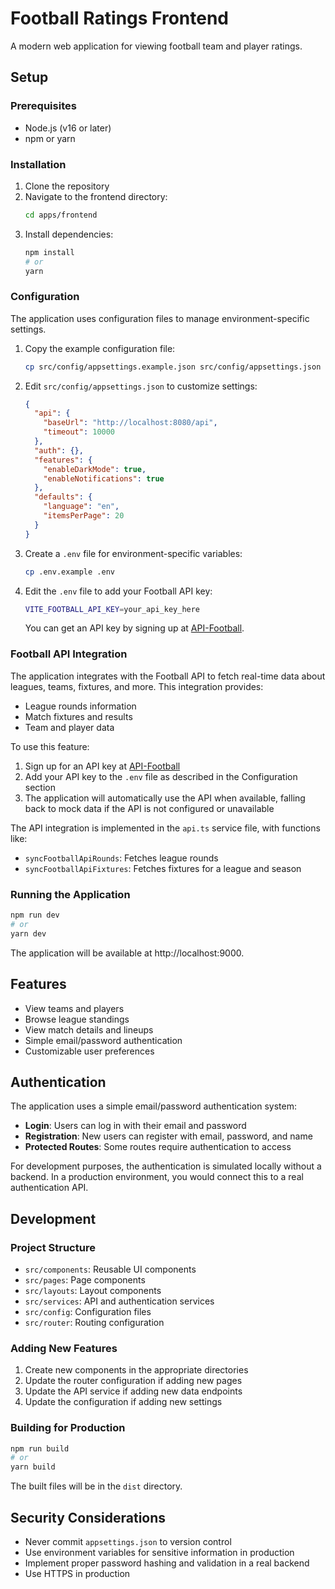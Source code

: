# Football Ratings Frontend

A modern web application for viewing football team and player ratings.

## Setup

### Prerequisites

- Node.js (v16 or later)
- npm or yarn

### Installation

1. Clone the repository
2. Navigate to the frontend directory:
   ```bash
   cd apps/frontend
   ```
3. Install dependencies:
   ```bash
   npm install
   # or
   yarn
   ```

### Configuration

The application uses configuration files to manage environment-specific settings.

1. Copy the example configuration file:
   ```bash
   cp src/config/appsettings.example.json src/config/appsettings.json
   ```

2. Edit `src/config/appsettings.json` to customize settings:
   ```json
   {
     "api": {
       "baseUrl": "http://localhost:8080/api",
       "timeout": 10000
     },
     "auth": {},
     "features": {
       "enableDarkMode": true,
       "enableNotifications": true
     },
     "defaults": {
       "language": "en",
       "itemsPerPage": 20
     }
   }
   ```

3. Create a `.env` file for environment-specific variables:
   ```bash
   cp .env.example .env
   ```

4. Edit the `.env` file to add your Football API key:
   ```bash
   VITE_FOOTBALL_API_KEY=your_api_key_here
   ```
   You can get an API key by signing up at [API-Football](https://www.api-football.com/).

### Football API Integration

The application integrates with the Football API to fetch real-time data about leagues, teams, fixtures, and more. This integration provides:

- League rounds information
- Match fixtures and results
- Team and player data

To use this feature:

1. Sign up for an API key at [API-Football](https://www.api-football.com/)
2. Add your API key to the `.env` file as described in the Configuration section
3. The application will automatically use the API when available, falling back to mock data if the API is not configured or unavailable

The API integration is implemented in the `api.ts` service file, with functions like:
- `syncFootballApiRounds`: Fetches league rounds
- `syncFootballApiFixtures`: Fetches fixtures for a league and season

### Running the Application

```bash
npm run dev
# or
yarn dev
```

The application will be available at http://localhost:9000.

## Features

- View teams and players
- Browse league standings
- View match details and lineups
- Simple email/password authentication
- Customizable user preferences

## Authentication

The application uses a simple email/password authentication system:

- **Login**: Users can log in with their email and password
- **Registration**: New users can register with email, password, and name
- **Protected Routes**: Some routes require authentication to access

For development purposes, the authentication is simulated locally without a backend. In a production environment, you would connect this to a real authentication API.

## Development

### Project Structure

- `src/components`: Reusable UI components
- `src/pages`: Page components
- `src/layouts`: Layout components
- `src/services`: API and authentication services
- `src/config`: Configuration files
- `src/router`: Routing configuration

### Adding New Features

1. Create new components in the appropriate directories
2. Update the router configuration if adding new pages
3. Update the API service if adding new data endpoints
4. Update the configuration if adding new settings

### Building for Production

```bash
npm run build
# or
yarn build
```

The built files will be in the `dist` directory.

## Security Considerations

- Never commit `appsettings.json` to version control
- Use environment variables for sensitive information in production
- Implement proper password hashing and validation in a real backend
- Use HTTPS in production
